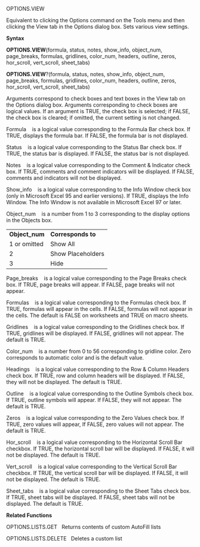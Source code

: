 OPTIONS.VIEW

Equivalent to clicking the Options command on the Tools menu and then
clicking the View tab in the Options dialog box. Sets various view
settings.

**Syntax**

**OPTIONS.VIEW**(formula, status, notes, show\_info, object\_num,
page\_breaks, formulas, gridlines, color\_num, headers, outline, zeros,
hor\_scroll, vert\_scroll, sheet\_tabs)

**OPTIONS.VIEW**?(formula, status, notes, show\_info, object\_num,
page\_breaks, formulas, gridlines, color\_num, headers, outline, zeros,
hor\_scroll, vert\_scroll, sheet\_tabs)

Arguments correspond to check boxes and text boxes in the View tab on
the Options dialog box. Arguments corresponding to check boxes are
logical values. If an argument is TRUE, the check box is selected; if
FALSE, the check box is cleared; if omitted, the current setting is not
changed.

Formula    is a logical value corresponding to the Formula Bar check
box. If TRUE, displays the formula bar. If FALSE, the formula bar is not
displayed.

Status    is a logical value corresponding to the Status Bar check box.
If TRUE, the status bar is displayed. If FALSE, the status bar is not
displayed.

Notes    is a logical value corresponding to the Comment & Indicator
check box. If TRUE, comments and comment indicators will be displayed.
If FALSE, comments and indicators will not be displayed.

Show\_info    is a logical value corresponding to the Info Window check
box (only in Microsoft Excel 95 and earlier versions). If TRUE, displays
the Info Window. The Info Window is not available in Microsoft Excel 97
or later.

Object\_num    is a number from 1 to 3 corresponding to the display
options in the Objects box.

|                 |                    |
| --------------- | ------------------ |
| **Object\_num** | **Corresponds to** |
| 1 or omitted    | Show All           |
| 2               | Show Placeholders  |
| 3               | Hide               |

Page\_breaks    is a logical value corresponding to the Page Breaks
check box. If TRUE, page breaks will appear. If FALSE, page breaks will
not appear.

Formulas    is a logical value corresponding to the Formulas check box.
If TRUE, formulas will appear in the cells. If FALSE, formulas will not
appear in the cells. The default is FALSE on worksheets and TRUE on
macro sheets.

Gridlines    is a logical value corresponding to the Gridlines check
box. If TRUE, gridlines will be displayed. If FALSE, gridlines will not
appear. The default is TRUE.

Color\_num    is a number from 0 to 56 corresponding to gridline color.
Zero corresponds to automatic color and is the default value.

Headings    is a logical value corresponding to the Row & Column Headers
check box. If TRUE, row and column headers will be displayed. If FALSE,
they will not be displayed. The default is TRUE.

Outline    is a logical value corresponding to the Outline Symbols check
box. If TRUE, outline symbols will appear. If FALSE, they will not
appear. The default is TRUE.

Zeros    is a logical value corresponding to the Zero Values check box.
If TRUE, zero values will appear, If FALSE, zero values will not appear.
The default is TRUE.

Hor\_scroll    is a logical value corresponding to the Horizontal Scroll
Bar checkbox. If TRUE, the horizontal scroll bar will be displayed. If
FALSE, it will not be displayed. The default is TRUE.

Vert\_scroll    is a logical value corresponding to the Vertical Scroll
Bar checkbox. If TRUE, the vertical scroll bar will be displayed. If
FALSE, it will not be displayed. The default is TRUE.

Sheet\_tabs    is a logical value corresponding to the Sheet Tabs check
box. If TRUE, sheet tabs will be displayed. If FALSE, sheet tabs will
not be displayed. The default is TRUE.

**Related Functions**

OPTIONS.LISTS.GET   Returns contents of custom AutoFill lists

OPTIONS.LISTS.DELETE   Deletes a custom list


